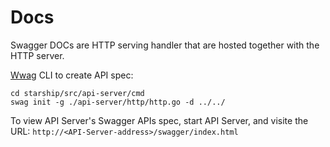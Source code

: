 # Docs

Swagger DOCs are HTTP serving handler that are hosted together with the HTTP
server.

[Wwag](https://pkg.go.dev/github.com/go-openapi/swag) CLI to create API spec:

```shell
cd starship/src/api-server/cmd
swag init -g ./api-server/http/http.go -d ../../
```

To view API Server's Swagger APIs spec, start API Server, and visite the URL:
`http://<API-Server-address>/swagger/index.html`

